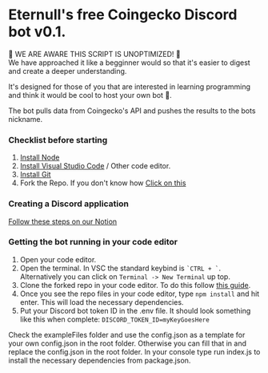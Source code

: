 # Eternull's free Coingecko Discord bot v0.1.

🚨 WE ARE AWARE THIS SCRIPT IS UNOPTIMIZED! 🚨  
We have approached it like a begginner would so that it's easier to digest and create a deeper understanding. 

It's designed for those of you that are interested in learning programming and think it would be cool to host your own bot 🙏. 

The bot pulls data from Coingecko's API and pushes the results to the bots nickname. 

### Checklist before starting
1. [Install Node](https://nodejs.org/en/download/)  
2. [Install Visual Studio Code](https://code.visualstudio.com/) / Other code editor.
3. [Install Git](https://git-scm.com/book/en/v2/Getting-Started-Installing-Git)
4. Fork the Repo. If you don't know how [Click on this](https://docs.github.com/en/get-started/quickstart/fork-a-repo#forking-a-repository)

### Creating a Discord application
[Follow these steps on our Notion](https://discord.com/developers/applications)  


### Getting the bot running in your code editor
1. Open your code editor.
2. Open the terminal. In VSC the standard keybind is `` `CTRL + ` ``. Alternatively you can click on `Terminal -> New Terminal` up top.
3. Clone the forked repo in your code editor. To do this follow [this guide](https://docs.github.com/en/get-started/quickstart/fork-a-repo#cloning-your-forked-repository).
4. Once you see the repo files in your code editor, type `npm install` and hit enter. This will load the necessary dependencies.
4. Put your Discord bot token ID in the .env file. It should look something like this when complete: `DISCORD_TOKEN_ID=myKeyGoesHere`

Check the exampleFiles folder and use the config.json as a template for your own config.json in the root folder. Otherwise you can fill that in and replace the config.json in the root folder.
In your console type  run index.js to install the necessary dependencies from package.json.